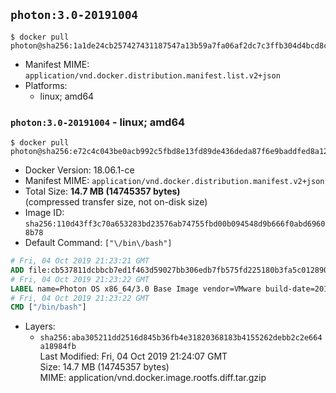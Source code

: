 ## `photon:3.0-20191004`

```console
$ docker pull photon@sha256:1a1de24cb257427431187547a13b59a7fa06af2dc7c3ffb304d4bcd8c2ae7a18
```

-	Manifest MIME: `application/vnd.docker.distribution.manifest.list.v2+json`
-	Platforms:
	-	linux; amd64

### `photon:3.0-20191004` - linux; amd64

```console
$ docker pull photon@sha256:e72c4c043be0acb992c5fbd8e13fd89de436deda87f6e9baddfed8a12dbb3678
```

-	Docker Version: 18.06.1-ce
-	Manifest MIME: `application/vnd.docker.distribution.manifest.v2+json`
-	Total Size: **14.7 MB (14745357 bytes)**  
	(compressed transfer size, not on-disk size)
-	Image ID: `sha256:110d43ff3c70a653283bd23576ab74755fbd00b094548d9b666f0abd69608b78`
-	Default Command: `["\/bin\/bash"]`

```dockerfile
# Fri, 04 Oct 2019 21:23:21 GMT
ADD file:cb537811dcbbcb7ed1f463d59027bb306edb7fb575fd225180b3fa5c012890c7 in / 
# Fri, 04 Oct 2019 21:23:22 GMT
LABEL name=Photon OS x86_64/3.0 Base Image vendor=VMware build-date=20191004
# Fri, 04 Oct 2019 21:23:22 GMT
CMD ["/bin/bash"]
```

-	Layers:
	-	`sha256:aba305211dd2516d845b36fb4e31820368183b4155262debb2c2e664a18984fb`  
		Last Modified: Fri, 04 Oct 2019 21:24:07 GMT  
		Size: 14.7 MB (14745357 bytes)  
		MIME: application/vnd.docker.image.rootfs.diff.tar.gzip
